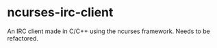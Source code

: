 # ncurses-irc-client
An IRC client made in C/C++ using the ncurses framework. Needs to be refactored.
